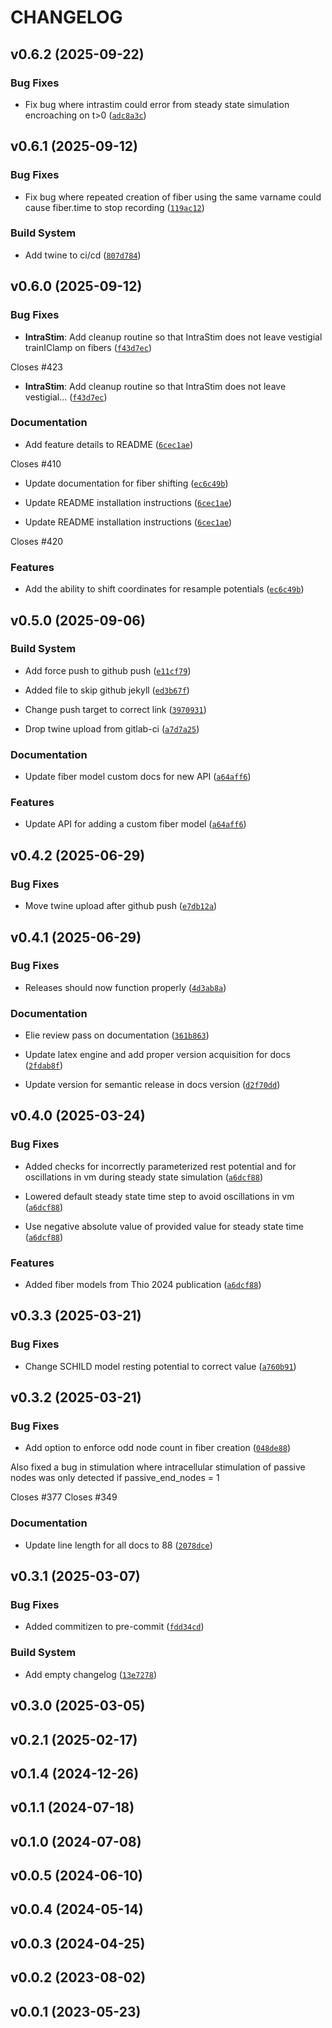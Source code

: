 # CHANGELOG

<!-- version list -->

## v0.6.2 (2025-09-22)

### Bug Fixes

- Fix bug where intrastim could error from steady state simulation encroaching on t>0
  ([`adc8a3c`](https://gitlab.oit.duke.edu/wmglab/wmglab-neuron/-/commit/adc8a3c1079cec0d9f71148b26d6f3d5a7ea2a62))


## v0.6.1 (2025-09-12)

### Bug Fixes

- Fix bug where repeated creation of fiber using the same varname could cause fiber.time to stop
  recording
  ([`119ac12`](https://gitlab.oit.duke.edu/wmglab/wmglab-neuron/-/commit/119ac1253305fd07d87ea9097db9ba51c853fe57))

### Build System

- Add twine to ci/cd
  ([`807d784`](https://gitlab.oit.duke.edu/wmglab/wmglab-neuron/-/commit/807d78463a40ef6a0196b7ffa6a352106ac84e2e))


## v0.6.0 (2025-09-12)

### Bug Fixes

- **IntraStim**: Add cleanup routine so that IntraStim does not leave vestigial trainIClamp on
  fibers
  ([`f43d7ec`](https://gitlab.oit.duke.edu/wmglab/wmglab-neuron/-/commit/f43d7eceab1dae985f01ca9f55b5007b97c6d369))

Closes #423

- **IntraStim**: Add cleanup routine so that IntraStim does not leave vestigial...
  ([`f43d7ec`](https://gitlab.oit.duke.edu/wmglab/wmglab-neuron/-/commit/f43d7eceab1dae985f01ca9f55b5007b97c6d369))

### Documentation

- Add feature details to README
  ([`6cec1ae`](https://gitlab.oit.duke.edu/wmglab/wmglab-neuron/-/commit/6cec1ae0283e91662e54d23713481773af4f3a0e))

Closes #410

- Update documentation for fiber shifting
  ([`ec6c49b`](https://gitlab.oit.duke.edu/wmglab/wmglab-neuron/-/commit/ec6c49b8480315e2ba322bcae972ef9d2ba39d4c))

- Update README installation instructions
  ([`6cec1ae`](https://gitlab.oit.duke.edu/wmglab/wmglab-neuron/-/commit/6cec1ae0283e91662e54d23713481773af4f3a0e))

- Update README installation instructions
  ([`6cec1ae`](https://gitlab.oit.duke.edu/wmglab/wmglab-neuron/-/commit/6cec1ae0283e91662e54d23713481773af4f3a0e))

Closes #420

### Features

- Add the ability to shift coordinates for resample potentials
  ([`ec6c49b`](https://gitlab.oit.duke.edu/wmglab/wmglab-neuron/-/commit/ec6c49b8480315e2ba322bcae972ef9d2ba39d4c))


## v0.5.0 (2025-09-06)

### Build System

- Add force push to github push
  ([`e11cf79`](https://gitlab.oit.duke.edu/wmglab/wmglab-neuron/-/commit/e11cf79f721361db93e8a0d2b68abae07b7bb190))

- Added file to skip github jekyll
  ([`ed3b67f`](https://gitlab.oit.duke.edu/wmglab/wmglab-neuron/-/commit/ed3b67f2a36bfcf8b024bb3635ea4a372822d5ec))

- Change push target to correct link
  ([`3970931`](https://gitlab.oit.duke.edu/wmglab/wmglab-neuron/-/commit/3970931b17f51d547635aafb167a7fce176ee53d))

- Drop twine upload from gitlab-ci
  ([`a7d7a25`](https://gitlab.oit.duke.edu/wmglab/wmglab-neuron/-/commit/a7d7a25b69de03079ea80aa941adbb5c61a57aca))

### Documentation

- Update fiber model custom docs for new API
  ([`a64aff6`](https://gitlab.oit.duke.edu/wmglab/wmglab-neuron/-/commit/a64aff609b7740d22c945b923ccd1d8bdaf64e96))

### Features

- Update API for adding a custom fiber model
  ([`a64aff6`](https://gitlab.oit.duke.edu/wmglab/wmglab-neuron/-/commit/a64aff609b7740d22c945b923ccd1d8bdaf64e96))


## v0.4.2 (2025-06-29)

### Bug Fixes

- Move twine upload after github push
  ([`e7db12a`](https://gitlab.oit.duke.edu/wmglab/wmglab-neuron/-/commit/e7db12ae3f46c4f6c4c9c51b729c9a81908a20e1))


## v0.4.1 (2025-06-29)

### Bug Fixes

- Releases should now function properly
  ([`4d3ab8a`](https://gitlab.oit.duke.edu/wmglab/wmglab-neuron/-/commit/4d3ab8a1feda2352a5429275f45cc76175507a3c))

### Documentation

- Elie review pass on documentation
  ([`361b863`](https://gitlab.oit.duke.edu/wmglab/wmglab-neuron/-/commit/361b86382ac3e19f7057fc22c321716213e54751))

- Update latex engine and add proper version acquisition for docs
  ([`2fdab8f`](https://gitlab.oit.duke.edu/wmglab/wmglab-neuron/-/commit/2fdab8f24d887a868bd638a6f7ee04aa2f6db9c5))

- Update version for semantic release in docs version
  ([`d2f70dd`](https://gitlab.oit.duke.edu/wmglab/wmglab-neuron/-/commit/d2f70dde3d9a3ef88fe35e261aa2b2c00d1e4560))


## v0.4.0 (2025-03-24)

### Bug Fixes

- Added checks for incorrectly parameterized rest potential and for oscillations in vm during steady
  state simulation
  ([`a6dcf88`](https://gitlab.oit.duke.edu/wmglab/wmglab-neuron/-/commit/a6dcf883aaf7e497c0b2d2e120cee45350c108d4))

- Lowered default steady state time step to avoid oscillations in vm
  ([`a6dcf88`](https://gitlab.oit.duke.edu/wmglab/wmglab-neuron/-/commit/a6dcf883aaf7e497c0b2d2e120cee45350c108d4))

- Use negative absolute value of provided value for steady state time
  ([`a6dcf88`](https://gitlab.oit.duke.edu/wmglab/wmglab-neuron/-/commit/a6dcf883aaf7e497c0b2d2e120cee45350c108d4))

### Features

- Added fiber models from Thio 2024 publication
  ([`a6dcf88`](https://gitlab.oit.duke.edu/wmglab/wmglab-neuron/-/commit/a6dcf883aaf7e497c0b2d2e120cee45350c108d4))


## v0.3.3 (2025-03-21)

### Bug Fixes

- Change SCHILD model resting potential to correct value
  ([`a760b91`](https://gitlab.oit.duke.edu/wmglab/wmglab-neuron/-/commit/a760b911c0e8c98e453695c3bf5d4ca2bab71d2d))


## v0.3.2 (2025-03-21)

### Bug Fixes

- Add option to enforce odd node count in fiber creation
  ([`048de88`](https://gitlab.oit.duke.edu/wmglab/wmglab-neuron/-/commit/048de889fe3049aa53c0b6cd4278a3baf18d0ea2))

Also fixed a bug in stimulation where intracellular stimulation of passive nodes was only detected
  if passive_end_nodes = 1

Closes #377 Closes #349

### Documentation

- Update line length for all docs to 88
  ([`2078dce`](https://gitlab.oit.duke.edu/wmglab/wmglab-neuron/-/commit/2078dce85548a9e19c31371932ca7b6541795c3c))


## v0.3.1 (2025-03-07)

### Bug Fixes

- Added commitizen to pre-commit
  ([`fdd34cd`](https://gitlab.oit.duke.edu/wmglab/wmglab-neuron/-/commit/fdd34cdbe0d875bc029361706d8f5a31b59d2acd))

### Build System

- Add empty changelog
  ([`13e7278`](https://gitlab.oit.duke.edu/wmglab/wmglab-neuron/-/commit/13e72784bb2a17fb6349bc77d350f949b56324ef))


## v0.3.0 (2025-03-05)


## v0.2.1 (2025-02-17)


## v0.1.4 (2024-12-26)


## v0.1.1 (2024-07-18)


## v0.1.0 (2024-07-08)


## v0.0.5 (2024-06-10)


## v0.0.4 (2024-05-14)


## v0.0.3 (2024-04-25)


## v0.0.2 (2023-08-02)


## v0.0.1 (2023-05-23)
